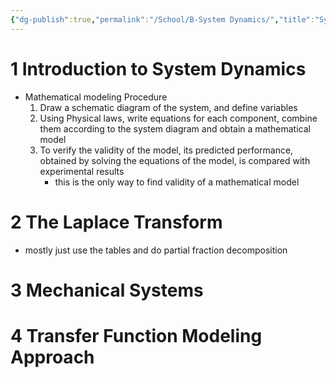 ```yaml
---
{"dg-publish":true,"permalink":"/School/B-System Dynamics/","title":"System Dynamics","tags":["book/textbook/MTRE"]}
---
```



# 1 Introduction to System Dynamics

- Mathematical modeling Procedure
	1. Draw a schematic diagram of the system, and define variables
	2. Using Physical laws, write equations for each component, combine them according to the system diagram and obtain a mathematical model
	3. To verify the validity of the model, its predicted performance, obtained by solving the equations of the model, is compared with experimental results
		- this is the only way to find validity of a mathematical model 

# 2 The Laplace Transform
- mostly just use the tables and do partial fraction decomposition

# 3 Mechanical Systems


# 4 Transfer Function Modeling Approach

